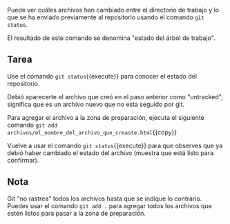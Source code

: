 Puede ver cuáles archivos han cambiado entre el directorio de trabajo y lo que se ha enviado previamente al repositorio usando el comando `git status`.  

El resultado de este comando se denomina "estado del árbol de trabajo".


## Tarea

Use el comando `git status`{{execute}} para conocer el estado del repositorio.

Debió aparecerte el archivo que creó en el paso anterior como "untracked", significa que es un archivo nuevo que no esta seguido por git.

Para agregar el archivo a la zona de preparación, ejecuta el siguiente comando `git add archivos/el_nombre_del_archivo_que_creaste.html`{{copy}}

Vuelve a usar el comando `git status`{{execute}} para que observes que ya debió haber cambiado el estado del archivo (muestra que está listo para confirmar).

## Nota

Git "no rastrea" todos los archivos hasta que se indique lo contrario.
Puedes usar el comando `git add .` para agregar todos los archivos que estén listos para pasar a la zona de preparación.